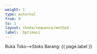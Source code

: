 ```yaml
---
weight: 1
type: external
from: 0
to: 1
layout: skema/sequence/method
label:  Optimasi
---
```

Buka Toko-->Stoks Barang: {{ page.label }}

